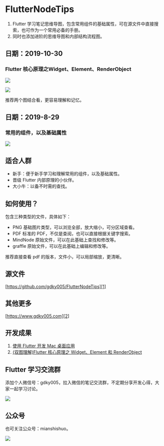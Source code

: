 # FlutterNodeTips
1. Flutter 学习笔记思维导图，包含常用组件的基础属性，可在源文件中直接搜索，也可作为一个常用必备的手册。
2. 同时也添加进阶的思维导图和内部结构流程图。


## 日期：2019-10-30

### Flutter 核心原理之Widget、Element、RenderObject

![](https://raw.githubusercontent.com/gdky005/FlutterNodeTips/master/pic/flutter_mind_mapping_thumb.png)

![](https://raw.githubusercontent.com/gdky005/FlutterNodeTips/master/pic/flutter_internal_structure_thumb.png)

推荐两个图结合看，更容易理解和记忆。

## 日期：2019-8-29

### 常用的组件，以及基础属性

![](https://raw.githubusercontent.com/gdky005/FlutterNodeTips/master/pic/FlutterNode_%20thumb.png)

## 适合人群
- 新手：便于新手学习和理解常用的组件，以及基础属性。
- 晋级 Flutter 内部原理的小伙伴。
- 大小牛：以备不时需的查找。

## 如何使用？
包含三种类型的文件，具体如下：
 - PNG  基础图片类型，可以浏览全部，放大缩小，可分区域查看。
 - PDF  标准的 PDF，不仅是查阅，也可以直接根据关键字搜索。 
 - MindNode  原始文件，可以在此基础上查找和修改等。
 - graffle 原始文件，可以在此基础上编辑和修改等。

推荐直接查看 pdf 的版本，文件小，可以局部缩放，更清晰。
## 源文件

[https://github.com/gdky005/FlutterNodeTips][1]

## 其他更多

[https://www.gdky005.com][2]

## 开发成果

1. [使用 Flutter 开发 Mac 桌面应用](https://mp.weixin.qq.com/s/cq2AOUOQDsT4GDugCH8hdg)
2. [(双图理解)Flutter 核心原理之 Widget、Element 和 RenderObject](https://mp.weixin.qq.com/s/JbZPw4Em4aBWjMAwolqjLg)
 

## Flutter 学习交流群
添加个人微信号：gdky005，拉入微信的笔记交流群，不定期分享开发心得，大家一起学习讨论。

![](https://raw.githubusercontent.com/gdky005/FlutterNodeTips/master/pic/organization.png)

## 公众号

也可关注公众号：mianshishuo。

![](https://raw.githubusercontent.com/gdky005/FlutterNodeTips/master/pic/mianshishuo.bmp)



[1]:	https://github.com/gdky005/FlutterNodeTips
[2]:	https://www.gdky005.com
